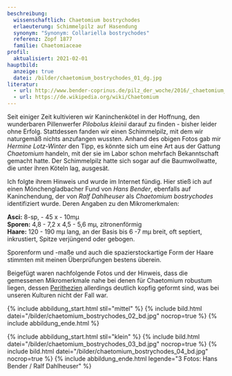 ```yaml
---
beschreibung:
  wissenschaftlich: Chaetomium bostrychodes
  erlaeuterung: Schimmelpilz auf Hasendung
  synonym: "Synonym: Collariella bostrychodes"
  referenz: Zopf 1877
  familie: Chaetomiaceae
profil:
  aktualisiert: 2021-02-01
hauptbild:
  anzeige: true
  datei: /bilder/chaetomium_bostrychodes_01_dg.jpg
literatur:
  - url: http://www.bender-coprinus.de/pilz_der_woche/2016/_chaetomium_bostrychodes.html
  - url: https://de.wikipedia.org/wiki/Chaetomium
---
```

Seit einiger Zeit kultivieren wir Kaninchenkötel in der Hoffnung, den wunderbaren Pillenwerfer *Pilobolus kleinii* darauf zu finden - bisher leider ohne Erfolg. Stattdessen fanden wir einen Schimmelpilz, mit dem wir naturgemäß nichts anzufangen wussten. Anhand des obigen Fotos gab mir *Hermine Lotz-Winter* den Tipp, es könnte sich um eine Art aus der Gattung *Chaetomium* handeln, mit der sie im Labor schon mehrfach Bekanntschaft gemacht hatte. Der Schimmelpilz hatte sich sogar auf die Baumwollwatte, die unter ihren Köteln lag, ausgesät.

Ich folgte ihrem Hinweis und wurde im Internet fündig. Hier stieß ich auf einen Mönchengladbacher Fund von *Hans Bender*, ebenfalls auf Kaninchendung, der von *Ralf Dahlheuser* als *Chaetomium bostrychodes* identifiziert wurde. Deren Angaben zu den Mikromerkmalen: 

**Asci:** 8-sp, - 45 x - 10mµ\
**Sporen:** 4,8 - 7,2 x 4,5 - 5,6 mµ, zitronenförmig\
**Haare:** 120 - 190 mµ lang, an der Basis bis 6 -7 mµ breit, oft septiert, inkrustiert, Spitze verjüngend oder gebogen.

Sporenform und -maße und auch die spazierstockartige Form der Haare stimmten mit meinen Überprüfungen bestens überein.

Beigefügt waren nachfolgende Fotos und der Hinweis, dass die gemessenen Mikromerkmale nahe bei denen für Chaetomium robustum liegen, dessen [Perithezien](Perithezien "Glossar") allerdings deutlich kopfig geformt sind, was bei unseren Kulturen nicht der Fall war.

{% include abbildung_start.html stil="mittel" %}
{% include bild.html datei="/bilder/chaetomium_bostrychodes_02_bd.jpg" nocrop=true %}
{% include abbildung_ende.html %}

{% include abbildung_start.html stil="klein" %}
{% include bild.html datei="/bilder/chaetomium_bostrychodes_03_bd.jpg" nocrop=true %}
{% include bild.html datei="/bilder/chaetomium_bostrychodes_04_bd.jpg" nocrop=true %}
{% include abbildung_ende.html legende="3 Fotos: Hans Bender / Ralf Dahlheuser" %}